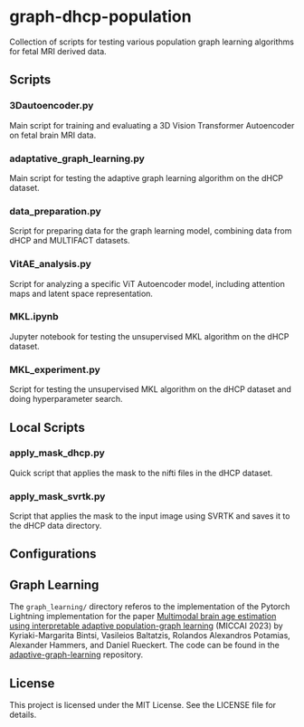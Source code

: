 # graph-dhcp-population
Collection of scripts for testing various population graph learning algorithms for fetal MRI derived data.

## Scripts

### 3Dautoencoder.py
Main script for training and evaluating a 3D Vision Transformer Autoencoder on fetal brain MRI data.

### adaptative_graph_learning.py
Main script for testing the adaptive graph learning algorithm on the dHCP dataset.

### data_preparation.py
Script for preparing data for the graph learning model, combining data from dHCP and MULTIFACT datasets.

### VitAE_analysis.py
Script for analyzing a specific ViT Autoencoder model, including attention maps and latent space representation.

### MKL.ipynb
Jupyter notebook for testing the unsupervised MKL algorithm on the dHCP dataset.

### MKL_experiment.py
Script for testing the unsupervised MKL algorithm on the dHCP dataset and doing hyperparameter search.

## Local Scripts

### apply_mask_dhcp.py
Quick script that applies the mask to the nifti files in the dHCP dataset.

### apply_mask_svrtk.py
Script that applies the mask to the input image using SVRTK and saves it to the dHCP data directory.

## Configurations
## Graph Learning

The `graph_learning/` directory referos to the implementation of the Pytorch Lightning implementation for the paper 
[Multimodal brain age estimation using interpretable adaptive population-graph learning](https://arxiv.org/abs/2307.04639)
(MICCAI 2023) by Kyriaki-Margarita Bintsi, Vasileios Baltatzis, Rolandos Alexandros Potamias, Alexander Hammers, and Daniel Rueckert. The code can be found in the [adaptive-graph-learning](https://github.com/bintsi/adaptive-graph-learning) repository.

## License

This project is licensed under the MIT License. See the LICENSE file for details.
